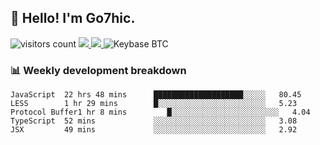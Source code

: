 ## 👋 Hello! I'm Go7hic.

 ![visitors count](https://visitors-by-url-pls-dont-use-this-in-your-repo.vercel.app/Go7hic-github-readme)
 <a href="https://twitter.com/Go7hic">
    <img src="https://img.shields.io/badge/-@Go7hic-1ca0f1?style=flat-square&labelColor=1ca0f1&logo=twitter&logoColor=white&link=https://twitter.com/Go7hic">
   <a/>
   <a href="mailto:gtfx0209@gmail.com">
    <img src="https://img.shields.io/badge/-gtfx0209@gmail.com-c14438?style=flat-square&logo=Gmail&logoColor=white&link=mailto:gtfx0209@gmail.com">
   <a/>
    ![Keybase BTC](https://img.shields.io/keybase/btc/Go7hic)
 <!--
🔭 I’m currently working
🌱 I’m currently learning
💬 Ask me about 
📫 How to reach me: 
⚡ Fun fact: 
-->
 <!--
![My Github Stats](https://github-readme-stats.vercel.app/api?username=Go7hic&show_icons=true&count_private=true)

-->

### 📊 Weekly development breakdown
<!--START_SECTION:waka-->
```text
JavaScript  22 hrs 48 mins      ████████████████████░░░░░   80.45 
LESS        1 hr 29 mins        █░░░░░░░░░░░░░░░░░░░░░░░░   5.23 
Protocol Buffer1 hr 8 mins         █░░░░░░░░░░░░░░░░░░░░░░░░   4.04 
TypeScript  52 mins             ░░░░░░░░░░░░░░░░░░░░░░░░░   3.08 
JSX         49 mins             ░░░░░░░░░░░░░░░░░░░░░░░░░   2.92
```
<!--END_SECTION:waka-->

